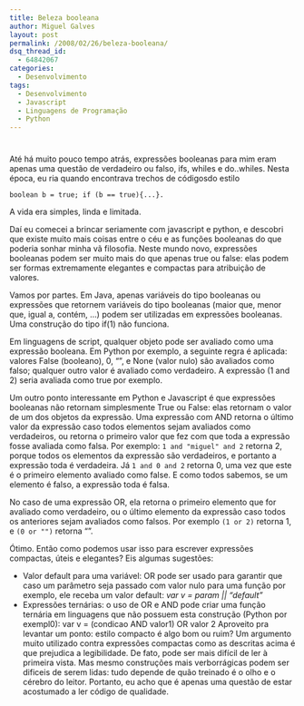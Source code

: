 ```yaml
---
title: Beleza booleana
author: Miguel Galves
layout: post
permalink: /2008/02/26/beleza-booleana/
dsq_thread_id:
  - 64842067
categories:
  - Desenvolvimento
tags:
  - Desenvolvimento
  - Javascript
  - Linguagens de Programação
  - Python
---
```

# 

Até há muito pouco tempo atrás, expressões booleanas para mim eram apenas uma questão de verdadeiro ou falso, ifs, whiles e do..whiles. Nesta época, eu ria quando encontrava trechos de códigosdo estilo

`boolean b = true; if (b == true){...}.`

A vida era simples, linda e limitada.

Daí eu comecei a brincar seriamente com javascript e python, e descobri que existe muito mais coisas entre o céu e as funções booleanas do que poderia sonhar minha vã filosofia. Neste mundo novo, expressões booleanas podem ser muito mais do que apenas true ou false: elas podem ser formas extremamente elegantes e compactas para atribuição de valores.

Vamos por partes. Em Java, apenas variáveis do tipo booleanas ou expressões que retornem variáveis do tipo booleanas (maior que, menor que, igual a, contém, …) podem ser utilizadas em expressões booleanas. Uma construção do tipo if(1) não funciona.

Em linguagens de script, qualquer objeto pode ser avaliado como uma expressão booleana. Em Python por exemplo, a seguinte regra é aplicada: valores False (booleano), 0, “”, e None (valor nulo) são avaliados como falso; qualquer outro valor é avaliado como verdadeiro. A expressão (1 and 2) seria avaliada como true por exemplo.

Um outro ponto interessante em Python e Javascript é que expressões booleanas não retornam simplesmente True ou False: elas retornam o valor de um dos objetos da expressão. Uma expressão com AND retorna o último valor da expressão caso todos elementos sejam avaliados como verdadeiros, ou retorna o primeiro valor que fez com que toda a expressão fosse avaliada como falsa. Por exemplo: `1 and "miguel" and 2` retorna 2, porque todos os elementos da expressão são verdadeiros, e portanto a expressão toda é verdadeira. Já `1 and 0 and 2` retorna 0, uma vez que este é o primeiro elemento avaliado como false. E como todos sabemos, se um elemento é falso, a expressão toda é falsa.

No caso de uma expressão OR, ela retorna o primeiro elemento que for avaliado como verdadeiro, ou o último elemento da expressão caso todos os anteriores sejam avaliados como falsos. Por exemplo `(1 or 2)` retorna 1, e `(0 or "")` retorna “”.

Ótimo. Então como podemos usar isso para escrever expressões compactas, úteis e elegantes? Eis algumas sugestões: 
*   Valor default para uma variável: OR pode ser usado para garantir que caso um parâmetro seja passado com valor nulo para uma função por exemplo, ele receba um valor default: *var v = param || “default”*
*   Expressões ternárias: o uso de OR e AND pode criar uma função ternária em linguagens que não possuem esta construção (Python por exempl0): var v = (condicao AND valor1) OR valor 2 Aproveito pra levantar um ponto: estilo compacto é algo bom ou ruim? Um argumento muito utilizado contra expressões compactas como as descritas acima é que prejudica a legibilidade. De fato, pode ser mais difícil de ler à primeira vista. Mas mesmo construções mais verborrágicas podem ser dificeis de serem lidas: tudo depende de quão treinado é o olho e o cérebro do leitor. Portanto, eu acho que é apenas uma questão de estar acostumado a ler código de qualidade.